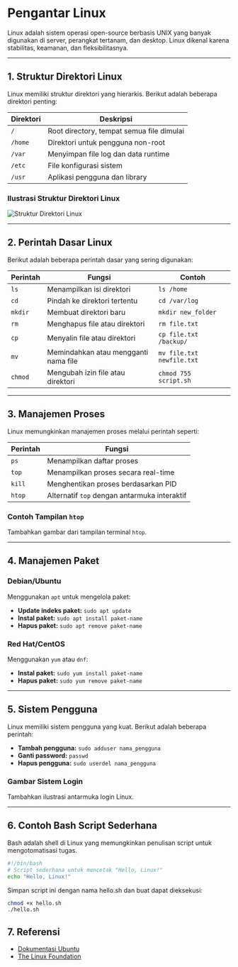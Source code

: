 # Pengantar Linux

Linux adalah sistem operasi open-source berbasis UNIX yang banyak digunakan di server, perangkat tertanam, dan desktop. Linux dikenal karena stabilitas, keamanan, dan fleksibilitasnya.

---

## 1. Struktur Direktori Linux

Linux memiliki struktur direktori yang hierarkis. Berikut adalah beberapa direktori penting:

| Direktori | Deskripsi                              |
|-----------|----------------------------------------|
| `/`       | Root directory, tempat semua file dimulai |
| `/home`   | Direktori untuk pengguna non-root       |
| `/var`    | Menyimpan file log dan data runtime     |
| `/etc`    | File konfigurasi sistem                |
| `/usr`    | Aplikasi pengguna dan library          |

### Ilustrasi Struktur Direktori Linux
![Struktur Direktori Linux](./images/struktur-direktori-linux.png)

---

## 2. Perintah Dasar Linux

Berikut adalah beberapa perintah dasar yang sering digunakan:

| Perintah   | Fungsi                                   | Contoh                         |
|------------|------------------------------------------|--------------------------------|
| `ls`       | Menampilkan isi direktori               | `ls /home`                    |
| `cd`       | Pindah ke direktori tertentu            | `cd /var/log`                 |
| `mkdir`    | Membuat direktori baru                  | `mkdir new_folder`            |
| `rm`       | Menghapus file atau direktori           | `rm file.txt`                 |
| `cp`       | Menyalin file atau direktori            | `cp file.txt /backup/`        |
| `mv`       | Memindahkan atau mengganti nama file    | `mv file.txt newfile.txt`     |
| `chmod`    | Mengubah izin file atau direktori       | `chmod 755 script.sh`         |

---

## 3. Manajemen Proses

Linux memungkinkan manajemen proses melalui perintah seperti:

| Perintah       | Fungsi                                   |
|----------------|------------------------------------------|
| `ps`           | Menampilkan daftar proses               |
| `top`          | Menampilkan proses secara real-time     |
| `kill`         | Menghentikan proses berdasarkan PID     |
| `htop`         | Alternatif `top` dengan antarmuka interaktif |

### Contoh Tampilan `htop`
Tambahkan gambar dari tampilan terminal `htop`.

---

## 4. Manajemen Paket

### Debian/Ubuntu
Menggunakan `apt` untuk mengelola paket:
- **Update indeks paket:** `sudo apt update`
- **Instal paket:** `sudo apt install paket-name`
- **Hapus paket:** `sudo apt remove paket-name`

### Red Hat/CentOS
Menggunakan `yum` atau `dnf`:
- **Instal paket:** `sudo yum install paket-name`
- **Hapus paket:** `sudo yum remove paket-name`

---

## 5. Sistem Pengguna

Linux memiliki sistem pengguna yang kuat. Berikut adalah beberapa perintah:
- **Tambah pengguna:** `sudo adduser nama_pengguna`
- **Ganti password:** `passwd`
- **Hapus pengguna:** `sudo userdel nama_pengguna`

### Gambar Sistem Login
Tambahkan ilustrasi antarmuka login Linux.

---

## 6. Contoh Bash Script Sederhana

Bash adalah shell di Linux yang memungkinkan penulisan script untuk mengotomatisasi tugas.

```bash
#!/bin/bash
# Script sederhana untuk mencetak "Hello, Linux!"
echo "Hello, Linux!"
```

Simpan script ini dengan nama hello.sh dan buat dapat dieksekusi:

```bash
chmod +x hello.sh
./hello.sh
```

## 7. Referensi
- [Dokumentasi Ubuntu](https://ubuntu.com/)
- [The Linux Foundation](https://www.linuxfoundation.org/)
